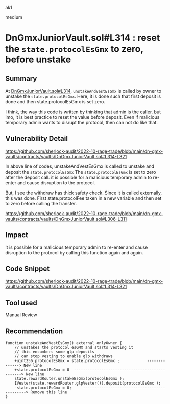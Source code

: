 ak1

medium

# DnGmxJuniorVault.sol#L314 : reset the  `state.protocolEsGmx` to zero, before unstake

## Summary

At [DnGmxJuniorVault.sol#L314](https://github.com/sherlock-audit/2022-10-rage-trade/blob/main/dn-gmx-vaults/contracts/vaults/DnGmxJuniorVault.sol#L314-L321), `unstakeAndVestEsGmx` is called by owner to unstake the `state.protocolEsGmx`. 
Here, it is done such that first deposit is done and then state.protocolEsGmx is set zero.

I think, the way this code is written by thinking that admin is the caller. but imo, it is best practice to reset the value before deposit.
Even if malicious temporary admin wants to disrupt the protocol, then can not do like that.

## Vulnerability Detail

https://github.com/sherlock-audit/2022-10-rage-trade/blob/main/dn-gmx-vaults/contracts/vaults/DnGmxJuniorVault.sol#L314-L321

In above line of codes, unstakeAndVestEsGmx is called to unstake and deposit the `state.protocolEsGmx` 
The `state.protocolEsGmx` is set to zero after the deposit call.
it is possible for a malicious temporary admin to re-enter and cause disruption to the protocol.

But, I see the withdraw has thick safety check. Since it is called externally, this was done. First state.protocolFee taken in a new variable and then set to zero before calling the transfer.

https://github.com/sherlock-audit/2022-10-rage-trade/blob/main/dn-gmx-vaults/contracts/vaults/DnGmxJuniorVault.sol#L306-L311

## Impact

it is possible for a malicious temporary admin to re-enter and cause disruption to the protocol by calling this function again and again.

## Code Snippet

https://github.com/sherlock-audit/2022-10-rage-trade/blob/main/dn-gmx-vaults/contracts/vaults/DnGmxJuniorVault.sol#L314-L321

## Tool used

Manual Review

## Recommendation

    function unstakeAndVestEsGmx() external onlyOwner {
        // unstakes the protocol esGMX and starts vesting it
        // this encumbers some glp deposits
        // can stop vesting to enable glp withdraws
        +uint256 protocolEsGmx = state.protocolEsGmx ;            --------------> New line
        +state.protocolEsGmx = 0  -----------------------------------------------> New line
        state.rewardRouter.unstakeEsGmx(protocolEsGmx );
        IVester(state.rewardRouter.glpVester()).deposit(protocolEsGmx );
        -state.protocolEsGmx = 0;     ---------------------------------------------> Remove this line
    }
